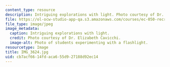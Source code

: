 ```yaml
---
content_type: resource
description: Intriguing explorations with light. Photo courtesy of Dr. Elizabeth Cavicchi.
file: https://ol-ocw-studio-app-qa.s3.amazonaws.com/courses/ec-050-recreate-experiments-from-history-inform-the-future-from-the-past-galileo-january-iap-2010/cb7acf6614fdaca655d927188d92ec14_IMG_3624.jpg
file_type: image/jpeg
image_metadata:
  caption: Intriguing explorations with light.
  credit: Photo courtesy of Dr. Elizabeth Cavicchi.
  image-alt: Photo of students experimenting with a flashlight.
resourcetype: Image
title: IMG_3624.jpg
uid: cb7acf66-14fd-aca6-55d9-27188d92ec14
---
```

